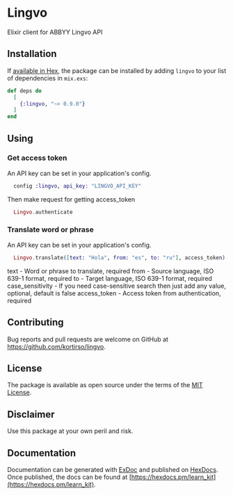 # Lingvo

Elixir client for ABBYY Lingvo API

## Installation

If [available in Hex](https://hex.pm/docs/publish), the package can be installed
by adding `lingvo` to your list of dependencies in `mix.exs`:

```elixir
def deps do
  [
    {:lingvo, "~> 0.9.0"}
  ]
end
```

## Using

### Get access token

An API key can be set in your application's config.
```elixir
  config :lingvo, api_key: "LINGVO_API_KEY"
```

Then make request for getting access_token
```elixir
  Lingvo.authenticate
```

### Translate word or phrase

An API key can be set in your application's config.

```elixir
  Lingvo.translate([text: "Hola", from: "es", to: "ru"], access_token)
```
  text - Word or phrase to translate, required
  from - Source language, ISO 639-1 format, required
  to - Target language, ISO 639-1 format, required
  case_sensitivity - If you need case-sensitive search then just add any value, optional, default is false
  access_token - Access token from authentication, required

## Contributing

Bug reports and pull requests are welcome on GitHub at https://github.com/kortirso/lingvo.

## License

The package is available as open source under the terms of the [MIT License](http://opensource.org/licenses/MIT).

## Disclaimer

Use this package at your own peril and risk.

## Documentation

Documentation can be generated with [ExDoc](https://github.com/elixir-lang/ex_doc)
and published on [HexDocs](https://hexdocs.pm). Once published, the docs can
be found at [https://hexdocs.pm/learn_kit](https://hexdocs.pm/learn_kit).
